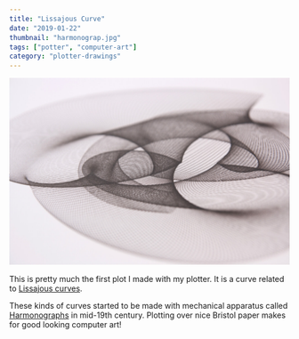 ```yaml
---
title: "Lissajous Curve"
date: "2019-01-22"
thumbnail: "harmonograp.jpg"
tags: ["potter", "computer-art"]
category: "plotter-drawings"
---
```


![Lissajous curve image](harmonograp.jpg)


This is pretty much the first plot I made with my plotter. It is a curve related to [Lissajous curves](https://en.wikipedia.org/wiki/Lissajous_curve).

These kinds of curves started to be made with mechanical apparatus called [Harmonographs](https://en.wikipedia.org/wiki/Harmonograph) in mid-19th century. Plotting over nice Bristol paper makes for good looking computer art!
